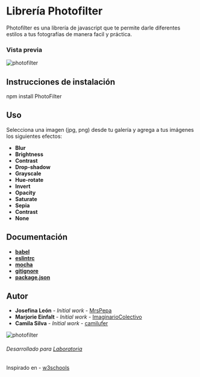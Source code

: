 # Librería Photofilter

Photofilter es una librería de javascript que te permite darle diferentes estilos a tus fotografías de manera facil y práctica.

### Vista previa

![photofilter](https://user-images.githubusercontent.com/32282880/37881361-507dd714-306d-11e8-95db-602e62523c3f.png)

Instrucciones de instalación
----------------------------

npm install PhotoFilter

Uso
-----

Selecciona una imagen (jpg, png) desde tu galería y agrega a tus imágenes los siguientes efectos:
* **Blur**
* **Brightness**
* **Contrast**
* **Drop-shadow**
* **Grayscale**
* **Hue-rotate**
* **Invert**
* **Opacity**
* **Saturate**
* **Sepia**
* **Contrast**
* **None**

Documentación
--------------

* **[babel](https://babeljs.io/)**
* **[eslintrc](https://eslint.org/)**
* **[mocha](https://mochajs.org/)**
* **[gitignore]()**
* **[package.json]()**


Autor
-----

* **Josefina León** - *Initial work* - [MrsPepa](https://github.com/MrsPepa)
* **Marjorie Einfalt** - *Initial work* - [ImaginarioColectivo](https://github.com/ImaginarioColectivo)
* **Camila Silva** - *Initial work* - [camilufer](https://github.com/camilufer)


![photofilter](https://user-images.githubusercontent.com/32282880/37881361-507dd714-306d-11e8-95db-602e62523c3f.png)

###### Desarrollado para [Laboratoria](http://laboratoria.la)

 Inspirado en - [w3schools](https://www.w3schools.com/cssref/css3_pr_filter.asp) 